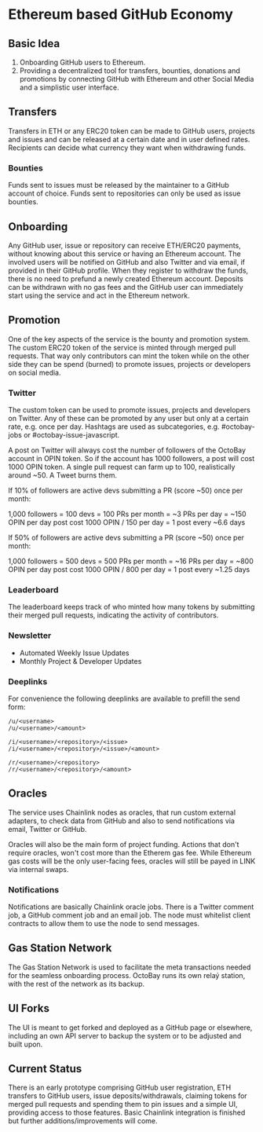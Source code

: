# Ethereum based GitHub Economy

## Basic Idea

1. Onboarding GitHub users to Ethereum.
2. Providing a decentralized tool for transfers, bounties, donations and promotions by connecting GitHub with Ethereum and other Social Media and a simplistic user interface.

## Transfers

Transfers in ETH or any ERC20 token can be made to GitHub users, projects and issues and can be released at a certain date and in user defined rates. Recipients can decide what currency they want when withdrawing funds.

### Bounties

Funds sent to issues must be released by the maintainer to a GitHub account of choice. Funds sent to repositories can only be used as issue bounties.

## Onboarding

Any GitHub user, issue or repository can receive ETH/ERC20 payments, without knowing about this service or having an Ethereum account. The involved users will be notified on GitHub and also Twitter and via email, if provided in their GitHub profile. When they register to withdraw the funds, there is no need to prefund a newly created Ethereum account. Deposits can be withdrawn with no gas fees and the GitHub user can immediately start using the service and act in the Ethereum network.

## Promotion

One of the key aspects of the service is the bounty and promotion system. The custom ERC20 token of the service is minted through merged pull requests. That way only contributors can mint the token while on the other side they can be spend (burned) to promote issues, projects or developers on social media.

### Twitter

The custom token can be used to promote issues, projects and developers on Twitter. Any of these can be promoted by any user but only at a certain rate, e.g. once per day. Hashtags are used as subcategories, e.g. #octobay-jobs or #octobay-issue-javascript.

A post on Twitter will always cost the number of followers of the OctoBay account in OPIN token. So if the account has 1000 followers, a post will cost 1000 OPIN token. A single pull request can farm up to 100, realistically around ~50. A Tweet burns them.

If 10% of followers are active devs submitting a PR (score ~50) once per month:

1,000 followers = 100 devs = 100 PRs per month = ~3 PRs per day = ~150 OPIN per day
post cost 1000 OPIN / 150 per day = 1 post every ~6.6 days

If 50% of followers are active devs submitting a PR (score ~50) once per month:

1,000 followers = 500 devs = 500 PRs per month = ~16 PRs per day = ~800 OPIN per day
post cost 1000 OPIN / 800 per day = 1 post every ~1.25 days

### Leaderboard

The leaderboard keeps track of who minted how many tokens by submitting their merged pull requests, indicating the activity of contributors.

### Newsletter

- Automated Weekly Issue Updates
- Monthly Project & Developer Updates

### Deeplinks

For convenience the following deeplinks are available to prefill the send form:

```
/u/<username>
/u/<username>/<amount>

/i/<username>/<repository>/<issue>
/i/<username>/<repository>/<issue>/<amount>

/r/<username>/<repository>
/r/<username>/<repository>/<amount>
```


## Oracles

The service uses Chainlink nodes as oracles, that run custom external adapters, to check data from GitHub and also to send notifications via email, Twitter or GitHub.

Oracles will also be the main form of project funding. Actions that don't require oracles, won't cost more than the Etherem gas fee. While Ethereum gas costs will be the only user-facing fees, oracles will still be payed in LINK via internal swaps.

### Notifications

Notifications are basically Chainlink oracle jobs. There is a Twitter comment job, a GitHub comment job and an email job. The node must whitelist client contracts to allow them to use the node to send messages.

## Gas Station Network

The Gas Station Network is used to facilitate the meta transactions needed for the seamless onboarding process. OctoBay runs its own relaý station, with the rest of the network as its backup.

## UI Forks

The UI is meant to get forked and deployed as a GitHub page or elsewhere, including an own API server to backup the system or to be adjusted and built upon.

## Current Status

There is an early prototype comprising GitHub user registration, ETH transfers to GitHub users, issue deposits/withdrawals, claiming tokens for merged pull requests and spending them to pin issues and a simple UI, providing access to those features. Basic Chainlink integration is finished but further additions/improvements will come.
